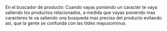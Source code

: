 En el buscador de producto: Cuando vayas poniendo un caracter te vaya saliendo los productos relacionados, a medida que vayas poniendo mas caracteres te va saliendo una busqueda mas precisa del producto evitando asi, que la gente se confunda con las tildes mayusominus.